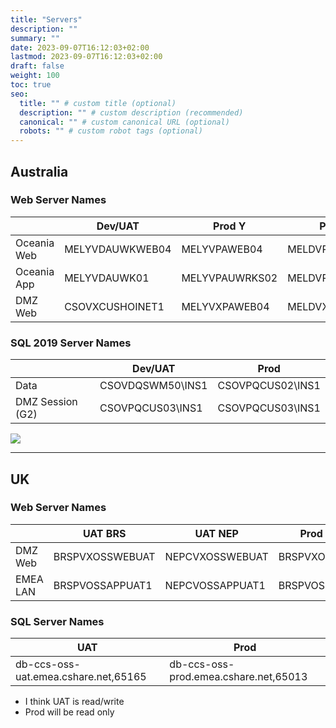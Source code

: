 ```yaml
---
title: "Servers"
description: ""
summary: ""
date: 2023-09-07T16:12:03+02:00
lastmod: 2023-09-07T16:12:03+02:00
draft: false
weight: 100
toc: true
seo:
  title: "" # custom title (optional)
  description: "" # custom description (recommended)
  canonical: "" # custom canonical URL (optional)
  robots: "" # custom robot tags (optional)
---
```


## Australia

### Web Server Names
||Dev/UAT|Prod Y|Prod D|
|--|--|--|--|
|Oceania Web|MELYVDAUWKWEB04|MELYVPAWEB04|MELDVPAWEB04
|Oceania App|MELYVDAUWK01|MELYVPAUWRKS02|MELDVPAUWRKS02
|DMZ Web|CSOVXCUSHOINET1|MELYVXPAWEB04|MELDVXPAWEB04

### SQL 2019 Server Names
||Dev/UAT|Prod|
|--|--|--|
|Data|CSOVDQSWM50\INS1|CSOVPQCUS02\INS1
|DMZ Session (G2)|CSOVPQCUS03\INS1|CSOVPQCUS03\INS1


<img src="/images/infrastructure.png">


-----  
## UK

### Web Server Names
||UAT BRS|UAT NEP|Prod BRS|Prod NEP|
|--|--|--|--|--|
|DMZ Web|BRSPVXOSSWEBUAT|NEPCVXOSSWEBUAT|BRSPVXOSSWEB1|NEPCVXOSSWEB1
|EMEA LAN|BRSPVOSSAPPUAT1|NEPCVOSSAPPUAT1|BRSPVOSSAPP1|NEPCVOSSAPP1

### SQL Server Names
|UAT|Prod|
|--|--|
|db-ccs-oss-uat.emea.cshare.net,65165|db-ccs-oss-prod.emea.cshare.net,65013|

- I think UAT is read/write
- Prod will be read only

